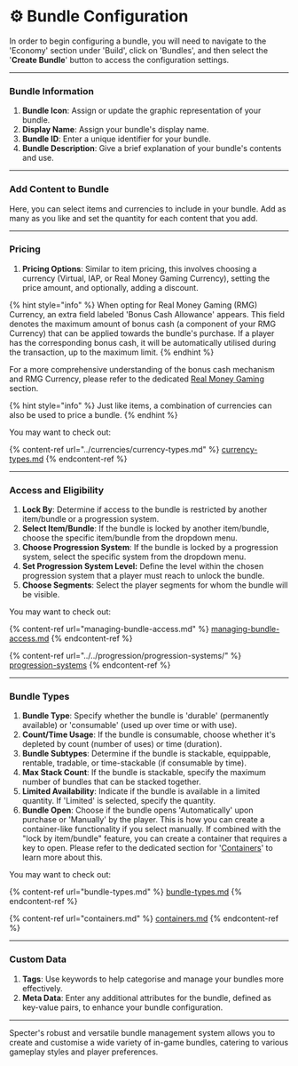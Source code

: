 # ⚙️ Bundle Configuration

In order to begin configuring a bundle, you will need to navigate to the 'Economy' section under 'Build', click on 'Bundles', and then select the '**Create Bundle**' button to access the configuration settings.

***

### Bundle Information

1. **Bundle Icon**: Assign or update the graphic representation of your bundle.
2. **Display Name**: Assign your bundle's display name.
3. **Bundle ID**: Enter a unique identifier for your bundle.
4. **Bundle Description**: Give a brief explanation of your bundle's contents and use.

***

### Add Content to Bundle

Here, you can select items and currencies to include in your bundle. Add as many as you like and set the quantity for each content that you add.

***

### Pricing

1. **Pricing Options**: Similar to item pricing, this involves choosing a currency (Virtual, IAP, or Real Money Gaming Currency), setting the price amount, and optionally, adding a discount.

{% hint style="info" %}
When opting for Real Money Gaming (RMG) Currency, an extra field labeled 'Bonus Cash Allowance' appears. This field denotes the maximum amount of bonus cash (a component of your RMG Currency) that can be applied towards the bundle's purchase. If a player has the corresponding bonus cash, it will be automatically utilised during the transaction, up to the maximum limit.
{% endhint %}

For a more comprehensive understanding of the bonus cash mechanism and RMG Currency, please refer to the dedicated [Real Money Gaming](https://www.dirtcube.xyz) section.

{% hint style="info" %}
&#x20;Just like items, a combination of currencies can also be used to price a bundle.
{% endhint %}

You may want to check out:

{% content-ref url="../currencies/currency-types.md" %}
[currency-types.md](../currencies/currency-types.md)
{% endcontent-ref %}

***

### Access and Eligibility

1. **Lock By**: Determine if access to the bundle is restricted by another item/bundle or a progression system.
2. **Select Item/Bundle**: If the bundle is locked by another item/bundle, choose the specific item/bundle from the dropdown menu.
3. **Choose Progression System**: If the bundle is locked by a progression system, select the specific system from the dropdown menu.
4. **Set Progression System Level:** Define the level within the chosen progression system that a player must reach to unlock the bundle.
5. **Choose Segments**: Select the player segments for whom the bundle will be visible.

You may want to check out:

{% content-ref url="managing-bundle-access.md" %}
[managing-bundle-access.md](managing-bundle-access.md)
{% endcontent-ref %}

{% content-ref url="../../progression/progression-systems/" %}
[progression-systems](../../progression/progression-systems/)
{% endcontent-ref %}

***

### Bundle Types

1. **Bundle Type**: Specify whether the bundle is 'durable' (permanently available) or 'consumable' (used up over time or with use).
2. **Count/Time Usage**: If the bundle is consumable, choose whether it's depleted by count (number of uses) or time (duration).
3. **Bundle Subtypes**: Determine if the bundle is stackable, equippable, rentable, tradable, or time-stackable (if consumable by time).
4. **Max Stack Count**: If the bundle is stackable, specify the maximum number of bundles that can be stacked together.
5. **Limited Availability**: Indicate if the bundle is available in a limited quantity. If 'Limited' is selected, specify the quantity.
6. **Bundle Open**: Choose if the bundle opens 'Automatically' upon purchase or 'Manually' by the player. This is how you can create a container-like functionality if you select manually. If combined with the "lock by item/bundle" feature, you can create a container that requires a key to open. Please refer to the dedicated section for '[Containers](containers.md)' to learn more about this.

You may want to check out:

{% content-ref url="bundle-types.md" %}
[bundle-types.md](bundle-types.md)
{% endcontent-ref %}

{% content-ref url="containers.md" %}
[containers.md](containers.md)
{% endcontent-ref %}

***

### Custom Data

1. **Tags**: Use keywords to help categorise and manage your bundles more effectively.
2. **Meta Data**: Enter any additional attributes for the bundle, defined as key-value pairs, to enhance your bundle configuration.

***

Specter's robust and versatile bundle management system allows you to create and customise a wide variety of in-game bundles, catering to various gameplay styles and player preferences.
